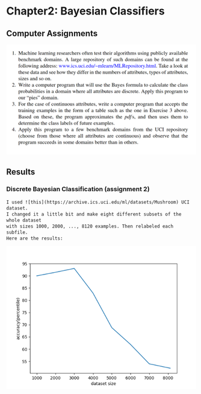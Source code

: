 # Chapter2: Bayesian Classifiers
## Computer Assignments

![Assignments](assignmentdefinitions/assignments.png)

## Results
### Discrete Bayesian Classification (assignment 2)
	I used ![this](https://archive.ics.uci.edu/ml/datasets/Mushroom) UCI dataset.
	I changed it a little bit and make eight different subsets of the whole dataset 
	with sizes 1000, 2000, ..., 8120 examples. Then relabeled each subfile.
	Here are the results: 
![graph](assignmentdefinitions/plot.png)
